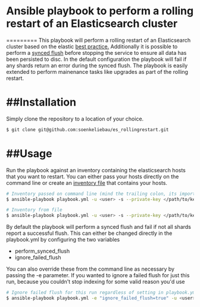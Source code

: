 # Ansible playbook to perform a rolling restart of an Elasticsearch cluster
=========
This playbook will perform a rolling restart of an Elasticsearch cluster based on the elastic [best practice.](https://www.elastic.co/guide/en/elasticsearch/guide/master/_rolling_restarts.html) 
Additionally it is possible to perform a [synced flush](https://www.elastic.co/guide/en/elasticsearch/reference/2.2/indices-synced-flush.html) before stopping the service to ensure all data has 
been persisted to disc. In the default configuration the playbook will fail if any 
shards return an error during the synced flush. 
The playbook is easily extended to perform mainenance tasks like upgrades as part of the rolling restart.

##Installation
============
Simply clone the repository to a location of your choice.

```bash
$ git clone git@github.com:soenkeliebau/es_rollingrestart.git
```

##Usage
=====
Run the playbook against an inventory containing the elasticsearch hosts that you want to restart. You can either pass your hosts directly on the command line or create 
an [inventory file](http://docs.ansible.com/ansible/intro_inventory.html) that contains your hosts. 

```bash
# Inventory passed on command line (mind the trailing colon, its important!)
$ ansible-playbook playbook.yml -u <user> -s --private-key </path/to/keyfile> -i 10.0.0.112,10.0.0.113,

# Inventory from file
$ ansible-playbook playbook.yml -u <user> -s --private-key </path/to/keyfile> -i </path/to/inventory/file>
```
By default the playbook will perform a synced flush and fail if not all shards report a successful flush. This can either be changed directly in the playbook.yml by configuring the two variables
* perform_synced_flush
* ignore_failed_flush

You can also override these from the command line as necessary by passing the -e parameter. If you wanted to ignore a failed flush for just this run, because you couldn't stop indexing for some
valid reason you'd use 

```bash
# Ignore failed flush for this run regardless of setting in playbook.yml 
$ ansible-playbook playbook.yml -e "ignore_failed_flush=true" -u <user> -s --private-key </path/to/keyfile> -i </path/to/inventory/file>
```
